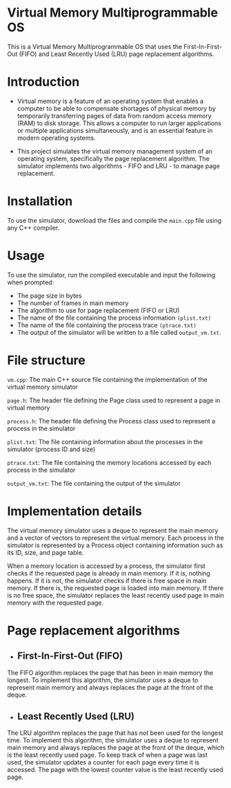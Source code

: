 # Virtual Memory Multiprogrammable OS
This is a Virtual Memory Multiprogrammable OS that uses the First-In-First-Out (FIFO) and Least Recently Used (LRU) page replacement algorithms.

# Introduction
- Virtual memory is a feature of an operating system that enables a computer to be able to compensate shortages of physical memory by temporarily transferring pages of data from random access memory (RAM) to disk storage. This allows a computer to run larger applications or multiple applications simultaneously, and is an essential feature in modern operating systems.

- This project simulates the virtual memory management system of an operating system, specifically the page replacement algorithm. The simulator implements two algorithms - FIFO and LRU - to manage page replacement.

# Installation
To use the simulator, download the files and compile the `main.cpp` file using any C++ compiler.

# Usage
To use the simulator, run the compiled executable and input the following when prompted:

- The page size in bytes
- The number of frames in main memory
- The algorithm to use for page replacement (FIFO or LRU)
- The name of the file containing the process information `(plist.txt)`
- The name of the file containing the process trace `(ptrace.txt)`
- The output of the simulator will be written to a file called `output_vm.txt`.

# File structure
`vm.cpp`: The main C++ source file containing the implementation of the virtual memory simulator

`page.h`: The header file defining the Page class used to represent a page in virtual memory

`process.h`: The header file defining the Process class used to represent a process in the simulator

`plist.txt`: The file containing information about the processes in the simulator (process ID and size)

`ptrace.txt`: The file containing the memory locations accessed by each process in the simulator

`output_vm.txt`: The file containing the output of the simulator

# Implementation details
The virtual memory simulator uses a deque to represent the main memory and a vector of vectors to represent the virtual memory. Each process in the simulator is represented by a Process object containing information such as its ID, size, and page table.

When a memory location is accessed by a process, the simulator first checks if the requested page is already in main memory. If it is, nothing happens. If it is not, the simulator checks if there is free space in main memory. If there is, the requested page is loaded into main memory. If there is no free space, the simulator replaces the least recently used page in main memory with the requested page.

# Page replacement algorithms
- ## First-In-First-Out (FIFO)
The FIFO algorithm replaces the page that has been in main memory the longest. To implement this algorithm, the simulator uses a deque to represent main memory and always replaces the page at the front of the deque.

- ## Least Recently Used (LRU)
The LRU algorithm replaces the page that has not been used for the longest time. To implement this algorithm, the simulator uses a deque to represent main memory and always replaces the page at the front of the deque, which is the least recently used page. To keep track of when a page was last used, the simulator updates a counter for each page every time it is accessed. The page with the lowest counter value is the least recently used page.

